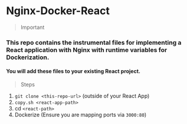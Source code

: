 # Nginx-Docker-React

> Important

### This repo contains the instrumental files for implementing a React application with Nginx with runtime variables for Dockerization. 
#### You will add these files to your existing React project.

> Steps

1. `git clone <this-repo-url>` (outside of your React App)
2. `copy.sh <react-app-path>`
3. cd `<react-path>`
4. Dockerize (Ensure you are mapping ports via `3000:80`)

